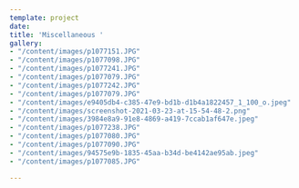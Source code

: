 ```yaml
---
template: project
date: 
title: 'Miscellaneous '
gallery:
- "/content/images/p1077151.JPG"
- "/content/images/p1077098.JPG"
- "/content/images/p1077241.JPG"
- "/content/images/p1077079.JPG"
- "/content/images/p1077242.JPG"
- "/content/images/p1077079.JPG"
- "/content/images/e9405db4-c385-47e9-bd1b-d1b4a1822457_1_100_o.jpeg"
- "/content/images/screenshot-2021-03-23-at-15-54-48-2.png"
- "/content/images/3984e8a9-91e8-4869-a419-7ccab1af647e.jpeg"
- "/content/images/p1077238.JPG"
- "/content/images/p1077080.JPG"
- "/content/images/p1077090.JPG"
- "/content/images/94575e9b-1835-45aa-b34d-be4142ae95ab.jpeg"
- "/content/images/p1077085.JPG"

---
```

